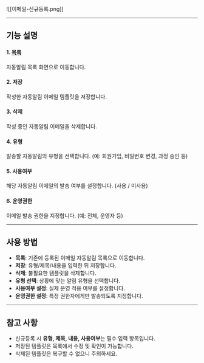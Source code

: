 ![[이메일-신규등록.png]]

---
## 기능 설명

#### 1. [목록](템플릿-자동알림.png)  
자동알림 목록 화면으로 이동합니다.

#### 2. 저장  
작성한 자동알림 이메일 템플릿을 저장합니다.

#### 3. 삭제  
작성 중인 자동알림 이메일을 삭제합니다.

#### 4. 유형  
발송할 자동알림의 유형을 선택합니다. (예: 회원가입, 비밀번호 변경, 과정 승인 등)

#### 5. 사용여부  
해당 자동알림 이메일의 발송 여부를 설정합니다. (사용 / 미사용)

#### 6. 운영권한  
이메일 발송 권한을 지정합니다. (예: 전체, 운영자 등)

---

## 사용 방법
- **목록**: 기존에 등록된 이메일 자동알림 목록으로 이동합니다.  
- **저장**: 유형/제목/내용을 입력한 뒤 저장합니다.  
- **삭제**: 불필요한 템플릿을 삭제합니다.  
- **유형 선택**: 상황에 맞는 알림 유형을 선택합니다.  
- **사용여부 설정**: 실제 운영 적용 여부를 설정합니다.  
- **운영권한 설정**: 특정 권한자에게만 발송되도록 지정합니다.  

---

## 참고 사항
- 신규등록 시 **유형, 제목, 내용, 사용여부**는 필수 입력 항목입니다.  
- 저장된 템플릿은 목록에서 수정 및 확인이 가능합니다.  
- 삭제된 템플릿은 복구할 수 없으니 주의하세요.
